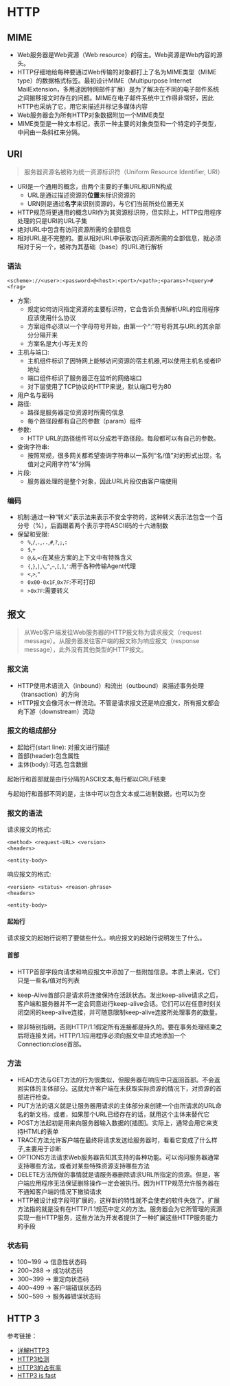 # HTTP

## MIME

* Web服务器是Web资源（Web resource）的宿主。Web资源是Web内容的源头。
* HTTP仔细地给每种要通过Web传输的对象都打上了名为MIME类型（MIME type）的数据格式标签。最初设计MIME（Multipurpose Internet MailExtension，多用途因特网邮件扩展）是为了解决在不同的电子邮件系统之间搬移报文时存在的问题。MIME在电子邮件系统中工作得非常好，因此HTTP也采纳了它，用它来描述并标记多媒体内容
* Web服务器会为所有HTTP对象数据附加一个MIME类型
* MIME类型是一种文本标记，表示一种主要的对象类型和一个特定的子类型，中间由一条斜杠来分隔。

## URI

> 服务器资源名被称为统一资源标识符（Uniform Resource Identifier, URI）

* URI是一个通用的概念，由两个主要的子集URL和URN构成
  * URL是通过描述资源的**位置**来标识资源的
  * URN则是通过**名字**来识别资源的，与它们当前所处位置无关
* HTTP规范将更通用的概念URI作为其资源标识符，但实际上，HTTP应用程序处理的只是URI的URL子集
* 绝对URL中包含有访问资源所需的全部信息
* 相对URL是不完整的。要从相对URL中获取访问资源所需的全部信息，就必须相对于另一个，被称为其基础（base）的URL进行解析

### 语法

```http
<scheme>://<user>:<password>@<host>:<port>/<path>;<params>?<query>#<frag>
```

* 方案:
  * 规定如何访问指定资源的主要标识符，它会告诉负责解析URL的应用程序应该使用什么协议
  * 方案组件必须以一个字母符号开始，由第一个“:”符号将其与URL的其余部分分隔开来
  * 方案名是大小写无关的
* 主机与端口:
  * 主机组件标识了因特网上能够访问资源的宿主机器,可以使用主机名或者IP地址
  * 端口组件标识了服务器正在监听的网络端口
  * 对下层使用了TCP协议的HTTP来说，默认端口号为80
* 用户名与密码
* 路径:
  * 路径是服务器定位资源时所需的信息
  * 每个路径段都有自己的参数（param）组件
* 参数:
  * HTTP URL的路径组件可以分成若干路径段。每段都可以有自己的参数。
* 查询字符串:
  * 按照常规，很多网关都希望查询字符串以一系列“名/值”对的形式出现，名值对之间用字符“&”分隔
* 片段:
  * 服务器处理的是整个对象，因此URL片段仅由客户端使用

### 编码

* 机制:通过一种“转义”表示法来表示不安全字符的，这种转义表示法包含一个百分号（%），后面跟着两个表示字符ASCII码的十六进制数
* 保留和受限:
  * `%`,`/`,`.`,`..`,`#`,`?`,`;`,`:`
  * `$`,`+`
  * `@`,`&`,`=`:在某些方案的上下文中有特殊含义
  * `{`,`}`,`|`,`\`,`^`,`~`,`[`,`]`,`'`:用于各种传输Agent代理
  * `<`,`>`,`"`
  * `0x00-0x1F`,`0x7F`:不可打印
  * `>0x7F`:需要转义

## 报文

> 从Web客户端发往Web服务器的HTTP报文称为请求报文（request message）。从服务器发往客户端的报文称为响应报文（response message），此外没有其他类型的HTTP报文。

### 报文流

* HTTP使用术语流入（inbound）和流出（outbound）来描述事务处理（transaction）的方向
* HTTP报文会像河水一样流动。不管是请求报文还是响应报文，所有报文都会向下游（downstream）流动

### 报文的组成部分

* 起始行(start line): 对报文进行描述
* 首部(header):包含属性
* 主体(body):可选,包含数据

起始行和首部就是由行分隔的ASCII文本,每行都以CRLF结束

与起始行和首部不同的是，主体中可以包含文本或二进制数据，也可以为空

### 报文的语法

请求报文的格式:

```http
<method> <request-URL> <version>
<headers>

<entity-body>
```

响应报文的格式:

```http
<version> <status> <reason-phrase>
<headers>

<entity-body>
```

#### 起始行

请求报文的起始行说明了要做些什么。响应报文的起始行说明发生了什么。

#### 首部

* HTTP首部字段向请求和响应报文中添加了一些附加信息。本质上来说，它们只是一些名/值对的列表

* keep-Alive首部只是请求将连接保持在活跃状态。发出keep-alive请求之后，客户端和服务器并不一定会同意进行keep-alive会话。它们可以在任意时刻关闭空闲的keep-alive连接，并可随意限制keep-alive连接所处理事务的数量。
* 除非特别指明，否则HTTP/1.1假定所有连接都是持久的。要在事务处理结束之后将连接关闭，HTTP/1.1应用程序必须向报文中显式地添加一个Connection:close首部。

### 方法

* HEAD方法与GET方法的行为很类似，但服务器在响应中只返回首部。不会返回实体的主体部分。这就允许客户端在未获取实际资源的情况下，对资源的首部进行检查。
* PUT方法的语义就是让服务器用请求的主体部分来创建一个由所请求的URL命名的新文档，或者，如果那个URL已经存在的话，就用这个主体来替代它
* POST方法起初是用来向服务器输入数据的[插图]。实际上，通常会用它来支持HTML的表单
* TRACE方法允许客户端在最终将请求发送给服务器时，看看它变成了什么样子,主要用于诊断
* OPTIONS方法请求Web服务器告知其支持的各种功能。可以询问服务器通常支持哪些方法，或者对某些特殊资源支持哪些方法
* DELETE方法所做的事情就是请服务器删除请求URL所指定的资源。但是，客户端应用程序无法保证删除操作一定会被执行。因为HTTP规范允许服务器在不通知客户端的情况下撤销请求
* HTTP被设计成字段可扩展的，这样新的特性就不会使老的软件失效了。扩展方法指的就是没有在HTTP/1.1规范中定义的方法。服务器会为它所管理的资源实现一些HTTP服务，这些方法为开发者提供了一种扩展这些HTTP服务能力的手段

### 状态码

* 100~199 -> 信息性状态码
* 200~288 -> 成功状态码
* 300~399 -> 重定向状态码
* 400~499 -> 客户端错误状态码
* 500~599 -> 服务器错误状态码

## HTTP 3

参考链接：

* [详解HTTP3](https://http3-explained.haxx.se/zh)
* [HTTP3检测](https://www.http3check.net)
* [HTTP3的占有率](https://w3techs.com/technologies/breakdown/ce-http3/ranking)
* [HTTP3 is fast](https://requestmetrics.com/web-performance/http3-is-fast)
